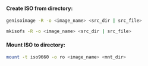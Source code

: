 #### Create ISO from directory:
```bash
genisoimage -R -o <image_name> <src_dir | src_file>
```
```bash
mkisofs -R -o <image_name> <src_dir | src_file>
```

#### Mount ISO to directory:
```bash
mount -t iso9660 -o ro <image_name> <mnt_dir>
```
